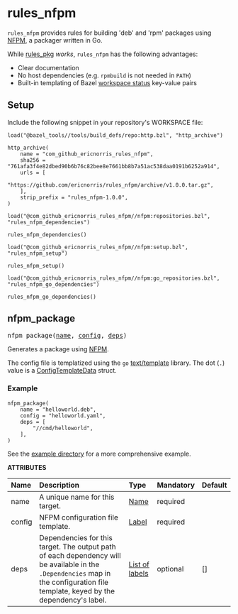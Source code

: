 <!-- DO NOT EDIT THIS FILE, see docs/BUILD.bazel -->

# rules_nfpm

`rules_nfpm` provides rules for building 'deb' and 'rpm' packages using [NFPM](https://github.com/goreleaser/nfpm/), a packager written in Go.

While [rules_pkg](https://github.com/bazelbuild/rules_pkg/) _works_, `rules_nfpm` has the following advantages:

- Clear documentation
- No host dependencies (e.g. `rpmbuild` is not needed in `PATH`)
- Built-in templating of Bazel [workspace status](https://docs.bazel.build/versions/master/user-manual.html#workspace_status) key-value pairs

## Setup

Include the following snippet in your repository's WORKSPACE file:

```starlark
load("@bazel_tools//tools/build_defs/repo:http.bzl", "http_archive")

http_archive(
    name = "com_github_ericnorris_rules_nfpm",
    sha256 = "761afa3f4e82dbed90b6b76c82bee8e7661bb8b7a51ac538daa0191b6252a914",
    urls = [
        "https://github.com/ericnorris/rules_nfpm/archive/v1.0.0.tar.gz",
    ],
    strip_prefix = "rules_nfpm-1.0.0",
)

load("@com_github_ericnorris_rules_nfpm//nfpm:repositories.bzl", "rules_nfpm_dependencies")

rules_nfpm_dependencies()

load("@com_github_ericnorris_rules_nfpm//nfpm:setup.bzl", "rules_nfpm_setup")

rules_nfpm_setup()

load("@com_github_ericnorris_rules_nfpm//nfpm:go_repositories.bzl", "rules_nfpm_go_dependencies")

rules_nfpm_go_dependencies()
```

<!-- Generated with Stardoc: http://skydoc.bazel.build -->

<a id="#nfpm_package"></a>

## nfpm_package

<pre>
nfpm_package(<a href="#nfpm_package-name">name</a>, <a href="#nfpm_package-config">config</a>, <a href="#nfpm_package-deps">deps</a>)
</pre>


Generates a package using [NFPM](https://github.com/goreleaser/nfpm/).

The config file is templatized using the `go` [text/template](https://golang.org/pkg/text/template/) library. The dot (`.`) value is a [ConfigTemplateData](https://pkg.go.dev/github.com/ericnorris/rules_nfpm/go/internal/cmd/nfpmwrapper?tab=doc#ConfigTemplateData) struct.

### Example

```starlark
nfpm_package(
    name = "helloworld.deb",
    config = "helloworld.yaml",
    deps = [
        "//cmd/helloworld",
    ],
)
```

See the [example directory](/example/README.md) for a more comprehensive example.


**ATTRIBUTES**


| Name  | Description | Type | Mandatory | Default |
| :------------- | :------------- | :------------- | :------------- | :------------- |
| <a id="nfpm_package-name"></a>name |  A unique name for this target.   | <a href="https://bazel.build/docs/build-ref.html#name">Name</a> | required |  |
| <a id="nfpm_package-config"></a>config |  NFPM configuration file template.   | <a href="https://bazel.build/docs/build-ref.html#labels">Label</a> | required |  |
| <a id="nfpm_package-deps"></a>deps |  Dependencies for this target. The output path of each dependency will be available in the <code>.Dependencies</code> map in the configuration file template, keyed by the dependency's label.   | <a href="https://bazel.build/docs/build-ref.html#labels">List of labels</a> | optional | [] |


